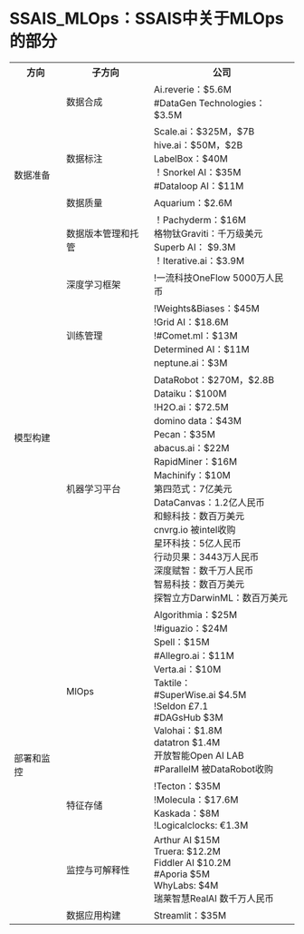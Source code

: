    # SSAIS_MLOps：SSAIS中关于MLOps的部分
   
   <table>
      <tr>
         <th>方向</th>
         <th>子方向</th>
         <th>公司</th>
      </tr>
      <tr>
         <td rowspan="4">
            数据准备
         </td>
         <td>
            数据合成
         </td>
         <td>
            Ai.reverie：$5.6M  <br> 
            #DataGen Technologies：$3.5M
         </td>
      </tr>
      <tr>
         <td>
            数据标注
         </td>
         <td>
            Scale.ai：$325M，$7B <br> 
            hive.ai：$50M，$2B  <br> 
            LabelBox：$40M <br> 
            ！Snorkel AI：$35M <br> 
            #Dataloop AI：$11M <br> 
         </td>
      </tr>
      <tr>
         <td>
            数据质量
         </td>
         <td>
            Aquarium：$2.6M
         </td>
      </tr>
      <tr>
         <td>
            数据版本管理和托管
         </td>
         <td>
            ！Pachyderm：$16M <br>
            格物钛Graviti：千万级美元 <br>
            Superb AI： $9.3M <br>
            ！Iterative.ai：$3.9M <br>
      </td>
      </tr>
    <tr>
         <td rowspan="3">
            模型构建
         </td>
         <td>
            深度学习框架
         </td>
         <td>
            !一流科技OneFlow 5000万人民币
         </td>
      </tr>
      <tr>
         <td>
            训练管理
         </td>
         <td>
               !Weights&Biases：$45M <br>
               !Grid AI：$18.6M <br>
               !#Comet.ml：$13M <br>
               Determined AI：$11M <br>
               neptune.ai：$3M <br>
         </td>
      </tr>
      <tr>
         <td>
            机器学习平台
         </td>
         <td>
            DataRobot：$270M，$2.8B <br>
            Dataiku：$100M <br>
            !H2O.ai：$72.5M <br>
            domino data：$43M <br>
            Pecan：$35M <br>
            abacus.ai：$22M <br>
            RapidMiner：$16M <br>
            Machinify：$10M <br>
            第四范式：7亿美元 <br>
            DataCanvas：1.2亿人民币 <br>
            和鲸科技：数百万美元 <br>
            cnvrg.io 被intel收购 <br>
            星环科技：5亿人民币 <br>
            行动贝果：3443万人民币 <br>
            深度赋智：数千万人民币 <br>
            智易科技：数百万美元 <br>
            探智立方DarwinML：数百万美元 <br>
         </td>
      </tr>
      <tr>
         <td rowspan="4">
            部署和监控
         </td>
         <td>
            MlOps
         </td>
         <td>
            Algorithmia：$25M <br>
            !#iguazio：$24M <br>
            Spell：$15M <br>
            #Allegro.ai：$11M <br>
            Verta.ai：$10M <br>
            Taktile： <br>
            #SuperWise.ai $4.5M <br>
            !Seldon £7.1 <br>
            #DAGsHub $3M <br>
            Valohai：$1.8M <br>
            datatron $1.4M <br>
            开放智能Open AI LAB <br>
            #ParallelM 被DataRobot收购 <br>
         </td>
      </tr>
      <tr>
         <td>
            特征存储
         </td>
         <td>
            !Tecton：$35M <br>
            !Molecula：$17.6M <br>
            Kaskada：$8M <br>
            !Logicalclocks: €1.3M <br>
         </td>
      </tr>
      <tr>
         <td>
            监控与可解释性
         </td>
         <td>
            Arthur AI $15M <br>
            Truera: $12.2M <br>
            Fiddler AI $10.2M <br>
            #Aporia $5M <br>
            WhyLabs: $4M <br>
            瑞莱智慧RealAI 数千万人民币
         </td>
      </tr>
      <tr>
         <td>
            数据应用构建
         </td>
         <td>
            Streamlit：$35M
         </td>
      </tr>

   </table>
